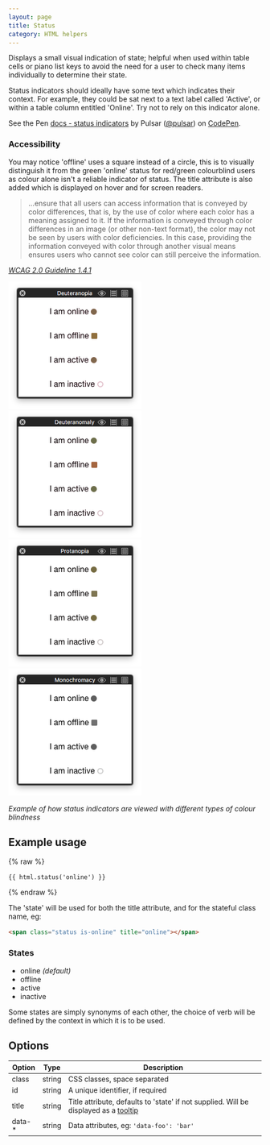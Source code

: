 ```yaml
---
layout: page
title: Status
category: HTML helpers
---
```


Displays a small visual indication of state; helpful when used within table cells or piano list keys to avoid the need for a user to check many items individually to determine their state.

Status indicators should ideally have some text which indicates their context. For example, they could be sat next to a text label called 'Active', or within a table column entitled 'Online'. Try not to rely on this indicator alone.

<p data-height="200" data-theme-id="24005" data-slug-hash="mPrvqZ" data-default-tab="result" data-user="pulsar" class="codepen">See the Pen <a href="http://codepen.io/pulsar/pen/mPrvqZ/">docs - status indicators</a> by Pulsar (<a href="http://codepen.io/pulsar">@pulsar</a>) on <a href="http://codepen.io">CodePen</a>.</p>
<script async src="//assets.codepen.io/assets/embed/ei.js"></script>

### Accessibility

You may notice 'offline' uses a square instead of a circle, this is to visually distinguish it from the green 'online' status for red/green colourblind users as colour alone isn't a reliable indicator of status. The title attribute is also added which is displayed on hover and for screen readers.

> ...ensure that all users can access information that is conveyed by color differences, that is, by the use of color where each color has a meaning assigned to it. If the information is conveyed through color differences in an image (or other non-text format), the color may not be seen by users with color deficiencies. In this case, providing the information conveyed with color through another visual means ensures users who cannot see color can still perceive the information.

_[WCAG 2.0 Guideline 1.4.1](http://www.w3.org/TR/UNDERSTANDING-WCAG20/visual-audio-contrast-without-color.html)_

<img class="image--inline" src="/assets/images/status-col1.png" /><img class="image--inline" src="/assets/images/status-col2.png" /><img class="image--inline" src="/assets/images/status-col3.png" /><img class="image--inline" src="/assets/images/status-col5.png" />

_Example of how status indicators are viewed with different types of colour blindness_

## Example usage

{% raw %}
```twig
{{ html.status('online') }}
```
{% endraw %}

The 'state' will be used for both the title attribute, and for the stateful
class name, eg:

```html
<span class="status is-online" title="online"></span>
```

### States

 * online _(default)_
 * offline
 * active
 * inactive

Some states are simply synonyms of each other, the choice of verb will be
defined by the context in which it is to be used.

## Options

Option | Type   | Description
------ | ------ | --------------------------------------------------------------
class  | string | CSS classes, space separated
id     | string | A unique identifier, if required
title  | string | Title attribute, defaults to 'state' if not supplied. Will be displayed as a [tooltip](tooltips.md)
data-* | string | Data attributes, eg: `'data-foo': 'bar'`

